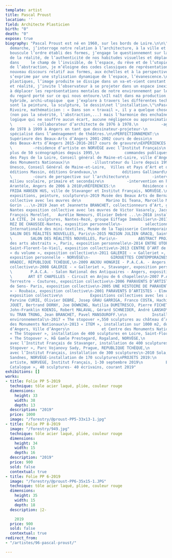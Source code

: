 ```yaml
---
template: artist
title: Pascal Proust
location: ''
field: Architecte Plasticien
birth: "0"
death: "0"
expose: true
biography: "Pascal Proust est né en 1960, sur les bords de Loire.\n\n\"À travers ma
  démarche, j’interroge notre relation à l’architecture, à la ville et à son urbanisme.\nJe
  bouscule l’ordre établi des formes, j’engage le questionnement sur la perception
  de la réalité, de l’authenticité de nos habitudes visuelles et déplace le regard
  dans     le champ de l’invisible, de l’espace, du rêve et de l’utopie.\nPar le jeu
  de l’abstraction, je m’éloigne des codes classiques de représentation, invente un
  nouveau discours relatif aux formes, aux échelles et à la perspective.\nCe discours
  s’exprime par une stylisation dynamique de l’espace, l’évanescence.\nDans mes propositions
  plastiques, l’image produite se dissipe dans un va-et-vient constant entre rêve
  et réalité, j’invite l’observateur à se projeter dans un espace inexistant, immatériel,
  à déplacer les représentations mentales de notre environnement par le truchement
  du regard porté sur ce qui nous entoure.\nIl naît dans ma production, un univers
  hybride, archi-utopique  que j’explore à travers les différentes techniques que
  sont la peinture, la sculpture, le dessin\net l’installation.\"\nPascal Proust\n\nMaurice
  Rivoire, mathématicien : « Dans son « travail », il y a quelque chose de \"mathématique\"
  (non pas la sévérité, l'abstraction,...) mais l'harmonie des enchaînements du raisonnement
  logique qui ne souffre aucun écart, aucune négligence ou approximation ».                                                                                                                                                                     \nFORMATION:\n
  \         - collaborateur d’architecte de 1976 à 1978.\n          -agence d'architecture
  de 1978 à 1999 à Angers en tant que dessinateur-projeteur-\n            compositeur
  spécialisé dans l’aménagement de théâtres.\n\nPERFECTIONNEMENT:\n          -École
  Supérieure des Beaux-Arts d’Angers 2001-2002 cours de dessin\n          -École Supérieure
  des Beaux-Arts d’Angers 2015-2016-2017 cours de gravure\nEXPÉRIENCES ARTISTIQUES:\n
  \         -résidence d’artiste en NORVÈGE avec l’Institut Français\n          -scénographie:
  plus de 50 scénographies depuis 1995,\n           commandes publiques Conseil régional
  des Pays de la Loire, Conseil général de Maine-et-Loire, ville d’Angers, Centre
  des Monuments Nationaux)\n          -illustrateur du livre depuis 1996, Val de Loire
  Unesco, Conseil Général de Maine-et-Loire,  Villes et Pays d’Art et d’Histoire,
  éditions Massin, éditions Grandvaux,\n           éditions Gallimard\nENSEIGNEMENT:\n
  \         -cours de perspective sur l’architecture\n          -interventions en
  milieu scolaire, primaire et secondaire\n          -intervention en hôpital de jour,
  Arantèle, Angers de 2006 à 2018\nRÉFÉRENCES:\n            Résidence d’artiste\n-2012
  FRIDA HANSEN HUS, ville de Stavanger et Institut Français, NORVÈGE.\n            Principales
  expositions, peinture, sculpture\n-2019 Musée des Beaux Arts de Bernay, exposition
  collective avec les œuvres de\n           Marino Di Teana, Marcello Morandini, Jean
  Gorin ...\n-2019 Jean et Jeannette BRANCHET, collectionneurs d’Art, galerie l’Atelier,
  Nantes exposition collective avec les œuvres de Victor Vasarely, Jacques Villeglé,
  François Morellet,   Aurélie Nemours, Olivier Debré ...\n-2018 installation pérenne,
  LA CITÉ, 24 sculptures, Nantes-Rezé, groupe Eiffage Immobilier\n-2017, GALERIE LE
  REZ DE CHAUSSÉE-Nantes, exposition personnelle\n-          sélectionné pour la Triennale
  Internationale des mini-textiles, Musée de la Tapisserie Contemporaine, ville d’Angers\n-2016
  SALON DES RÉALITÉS NOUVELLES, Paris\n-2015 MAISON JULIEN GRACQ, Saint-Florent-le-Vieil\n-
  \        SALON DES RÉALITÉS NOUVELLES, Paris\n-         ABSTRACT PROJECT, « espace
  des arts abstraits », Paris, exposition personnelle\n-2014 ENTRE UTOPIES ET RÉALITÉS,
  Saint-Florent-le-Vieil, exposition collective\n-2013 CENTRE D’ART de Montrelais
  « du volume », exposition collective\n-2011 GALERIE - « Galleriet », Stavanger,
  exposition personnelle - NORVÈGE\n-         GIROUETTES CONTEMPORAINES -Château JINDRICHUV
  HRADEC, RÉPUBLIQUE TCHÈQUE,\n-2009 ANJOU HONGRIE - P.A.C.A. - Angers, exposition
  collective\n-2008 GALERIE - « Galleriet », Stavanger, exposition personnelle - NORVÈGE\n-
  \        P.A.C.A. - Salon National des Antiquaires - Angers, exposition collective\n-
  \       ART ET CHAPELLES - Circuit en Anjou de 6 chapelles\n-2007 P.A.C.A. - Hélice
  Terrestre - Coutures, exposition collective\n-2006 PARAVENTS D’ARTISTES - Hôtel
  de Sens- Paris, exposition collective\n-2005 UNE HISTOIRE DE PARAVENT - « La Piscine
  » - Roubaix, exposition collective\n-2001 PARAVENTS D’ARTISTES - Elmendingen- ALLEMAGNE,
  exposition collective\n            Expositions collectives avec les artistes suivants:\nATILA,
  Parvine CURIE, Olivier DEBRÉ, Josep GRAU GARRIGA, Franco COSTA, Hachiro KANNO, Michel
  JOUET, Bertrand DORNY, Joe DOWNING, Natilia DUMITRESCO, Pierre FICHET, Paul JENKINS,
  John-Franklin KOENIG, Robert MALAVAL, Gérard SCHNEIDER, André LANSKOY, Kim en JOONG,
  Vu TRAN TRONG, Jean BRANCHET, Pavel MANSOUROFF.\n\n           Installations d’Art
  environnemental\n-2017 « The stopover »,550 sculptures au château d’Angers, Centre
  des Monuments Nationaux\n-2013 « ITEM », installation sur 1000 m2, douves château
  d’Angers, Ville d’Angers\n              et Centre des Monuments Nationaux\n-2012
  « The Stopover », installation de 400 sculptures en Loire, Saint-Florent-le-Vieil\n-2011
  « The Stopover », Hå Gamle Prestegard, Rogaland, NORVÈGE,\n              en collaboration
  avec l’Institut Français de Stavanger, installation de 400 sculptures\n-2010 « The
  Stopover », Parc Vojanovy Sady, Prague, REPUBLIQUE TCHÈQUE,\n              en collaboration
  avec l’Institut Français, installation de 300 sculptures\n-2010 Sola, Lysefjorden,
  Sandnes, NORVÈGE-installation de 170 sculptures\nPROJETS 2019:\n          Résidence
  artiste, NORVEGE, Institut Français, 1-30 septembre 2019\n          Edition « Le
  Catalogue », 40 sculptures- 40 écrivains, courant 2019"
exhibitions: []
works:
- title: Folie PP 5-2019
  technique: tôle acier laqué, pliée, couleur rouge
  dimensions:
    height: 33
    width: 38
    depth: 13
  description: "2019"
  price: 1000
  image: "/forestry/@proust-PP5-33x13-1.jpg"
- title: Folie PP 8-2019
  image: "/forestry/949.jpg"
  technique: tôle acier laqué, pliée, couleur rouge
  dimensions:
    height: 34
    width: 15
    depth: 16
  description: "2019"
  price: 900
  sold: false
  contextual: true
- title: Folie PP 6-2019
  image: "/forestry/@proust-PP6-35x15-1.JPG"
  technique: tôle acier laqué, pliée, couleur rouge
  dimensions:
    height: 35
    width: 15
    depth: 18
  description: |2-

    2019
  price: 900
  sold: false
  contextual: true
redirect_from:
- "/artistes/96-pascal-proust/"

---
```

